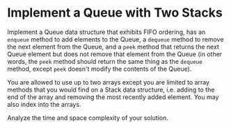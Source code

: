 # Implement a Queue with Two Stacks

Implement a Queue data structure that exhibits FIFO ordering, has an `enqueue` method to add elements to the Queue, a `dequeue` method to remove the next element from the Queue, and a `peek` method that returns the next Queue element but does not remove that element from the Queue (in other words, the `peek` method should return the same thing as the `dequeue` method, except `peek` doesn't modify the contents of the Queue).

You are allowed to use up to two arrays except you are limited to array methods that you would find on a Stack data structure, i.e. adding to the end of the array and removing the most recently added element. You may also index into the arrays.

Analyze the time and space complexity of your solution.
